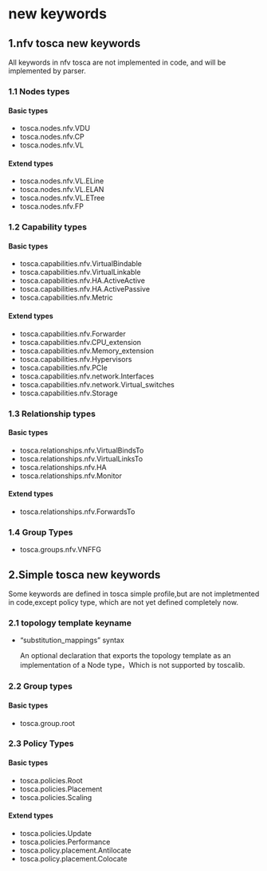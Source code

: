 # new keywords #

## 1.nfv tosca new keywords ##
All keywords in nfv tosca are not implemented in code, and will be implemented by parser.
### 1.1 Nodes types ###
#### Basic types ####
- tosca.nodes.nfv.VDU
- tosca.nodes.nfv.CP
- tosca.nodes.nfv.VL
#### Extend types ####
- tosca.nodes.nfv.VL.ELine
- tosca.nodes.nfv.VL.ELAN
- tosca.nodes.nfv.VL.ETree
- tosca.nodes.nfv.FP

### 1.2  Capability types ###
#### Basic types ####
-  tosca.capabilities.nfv.VirtualBindable
-  tosca.capabilities.nfv.VirtualLinkable
-  tosca.capabilities.nfv.HA.ActiveActive
-  tosca.capabilities.nfv.HA.ActivePassive
-  tosca.capabilities.nfv.Metric
#### Extend types ####
-  tosca.capabilities.nfv.Forwarder
-  tosca.capabilities.nfv.CPU_extension
-  tosca.capabilities.nfv.Memory_extension
-  tosca.capabilities.nfv.Hypervisors
-  tosca.capabilities.nfv.PCIe
-  tosca.capabilities.nfv.network.Interfaces
-  tosca.capabilities.nfv.network.Virtual_switches
-  tosca.capabilities.nfv.Storage

### 1.3 Relationship types ###
#### Basic types ####
- tosca.relationships.nfv.VirtualBindsTo
- tosca.relationships.nfv.VirtualLinksTo
- tosca.relationships.nfv.HA
- tosca.relationships.nfv.Monitor
#### Extend types ####
- tosca.relationships.nfv.ForwardsTo

### 1.4 Group Types
- tosca.groups.nfv.VNFFG

## 2.Simple tosca new keywords ##
Some keywords are defined in tosca simple profile,but are not impletmented in code,except policy type, which are not yet defined completely now.
### 2.1 topology template keyname ####
- “substitution_mappings” syntax

    An optional declaration that exports the topology template as an implementation of a Node type，Which is not supported by toscalib.

### 2.2 Group types ###
#### Basic types ####
-  tosca.group.root

### 2.3 Policy Types ###
#### Basic types ####
-  tosca.policies.Root
-  tosca.policies.Placement
-  tosca.policies.Scaling
#### Extend types ####
-  tosca.policies.Update
-  tosca.policies.Performance
-  tosca.policy.placement.Antilocate
-  tosca.policy.placement.Colocate